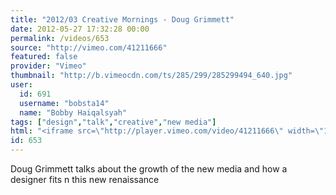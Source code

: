 ```yaml
---
title: "2012/03 Creative Mornings - Doug Grimmett"
date: 2012-05-27 17:32:28 00:00
permalink: /videos/653
source: "http://vimeo.com/41211666"
featured: false
provider: "Vimeo"
thumbnail: "http://b.vimeocdn.com/ts/285/299/285299494_640.jpg"
user:
  id: 691
  username: "bobsta14"
  name: "Bobby Haiqalsyah"
tags: ["design","talk","creative","new media"]
html: "<iframe src=\"http://player.vimeo.com/video/41211666\" width=\"1280\" height=\"720\" frameborder=\"0\" webkitAllowFullScreen mozallowfullscreen allowFullScreen></iframe>"
id: 653
---
```


Doug Grimmett talks about the growth of the new media and how a designer fits n this new renaissance